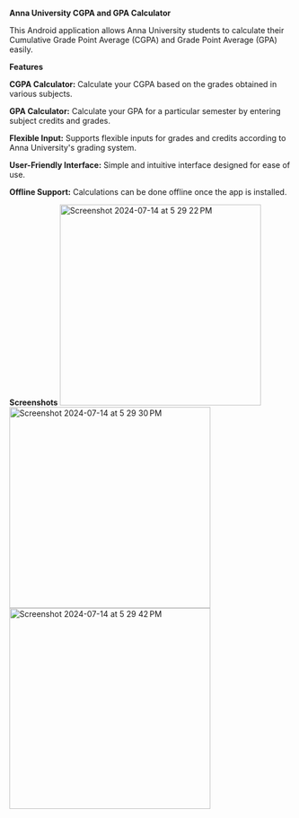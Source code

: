 **Anna University CGPA and GPA Calculator**
                
This Android application allows Anna University students to calculate their Cumulative Grade Point Average (CGPA) and Grade Point Average (GPA) easily.

**Features**

**CGPA Calculator:** Calculate your CGPA based on the grades obtained in various subjects.

**GPA Calculator:** Calculate your GPA for a particular semester by entering subject credits and grades.

**Flexible Input:** Supports flexible inputs for grades and credits according to Anna University's grading system.

**User-Friendly Interface:** Simple and intuitive interface designed for ease of use.

**Offline Support:** Calculations can be done offline once the app is installed.

**Screenshots**
<img width="358" alt="Screenshot 2024-07-14 at 5 29 22 PM" src="https://github.com/user-attachments/assets/526a420d-97ad-4b9f-a3a9-caf0500abe07">
<img width="358" alt="Screenshot 2024-07-14 at 5 29 30 PM" src="https://github.com/user-attachments/assets/339cfcf4-db39-4d50-9cc3-99333d9b3c2e">
<img width="358" alt="Screenshot 2024-07-14 at 5 29 42 PM" src="https://github.com/user-attachments/assets/b33aec3a-68a1-4944-8bd9-c53e66db94bf">



